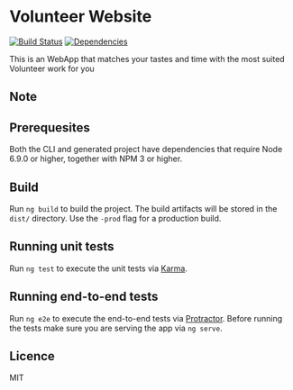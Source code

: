 # Volunteer Website

[![Build Status](https://travis-ci.org/Cabeda/Volunteer-Website.svg?branch=master)](https://travis-ci.org/Cabeda/Volunteer-Website)
[![Dependencies](https://david-dm.org/Cabeda/Volunteer-Website.svg)](https://david-dm.org/Cabeda/Volunteer-Website.svg)

This is an WebApp that matches your tastes and time with the most suited Volunteer work for you

## Note



## Prerequesites

Both the CLI and generated project have dependencies that require Node 6.9.0 or higher, together with NPM 3 or higher.

## Build

Run `ng build` to build the project. The build artifacts will be stored in the `dist/` directory. Use the `-prod` flag for a production build.

## Running unit tests

Run `ng test` to execute the unit tests via [Karma](https://karma-runner.github.io).

## Running end-to-end tests

Run `ng e2e` to execute the end-to-end tests via [Protractor](http://www.protractortest.org/).
Before running the tests make sure you are serving the app via `ng serve`.

## Licence

MIT
